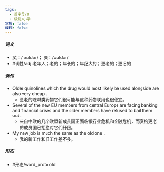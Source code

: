 ```yaml
---
tags:
  - 首字母/O
  - 级别/小学
掌握: false
模糊: false
---
```

##### 词义
- 英：/'əʊldər/； 美：/oʊldər/
- #词性/adj  老年人；老的；年长的；年纪大的；更老的；更旧的
##### 例句
- Older quinolines which the drug would most likely be used alongside are also very cheap .
	- 更老的喹啉类药物它们很可能与这种药物联用也很便宜。
- Several of the new EU members from central Europe are facing banking and financial crises and the older members have refused to bail them out .
	- 来自中欧的几个欧盟新成员国正面临银行业危机和金融危机，而资格更老的成员国已拒绝对它们纾困。
- My new job is much the same as the old one .
	- 我的新工作和旧工作差不多。
##### 形态
- #形态/word_proto old
